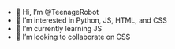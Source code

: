 - 👋 Hi, I’m @TeenageRobot
- 👀 I’m interested in Python, JS, HTML, and CSS
- 🌱 I’m currently learning JS
- 💞️ I’m looking to collaborate on CSS

<!---
TeenageRobot/TeenageRobot is a ✨ special ✨ repository because its `README.md` (this file) appears on your GitHub profile.
You can click the Preview link to take a look at your changes.
--->
